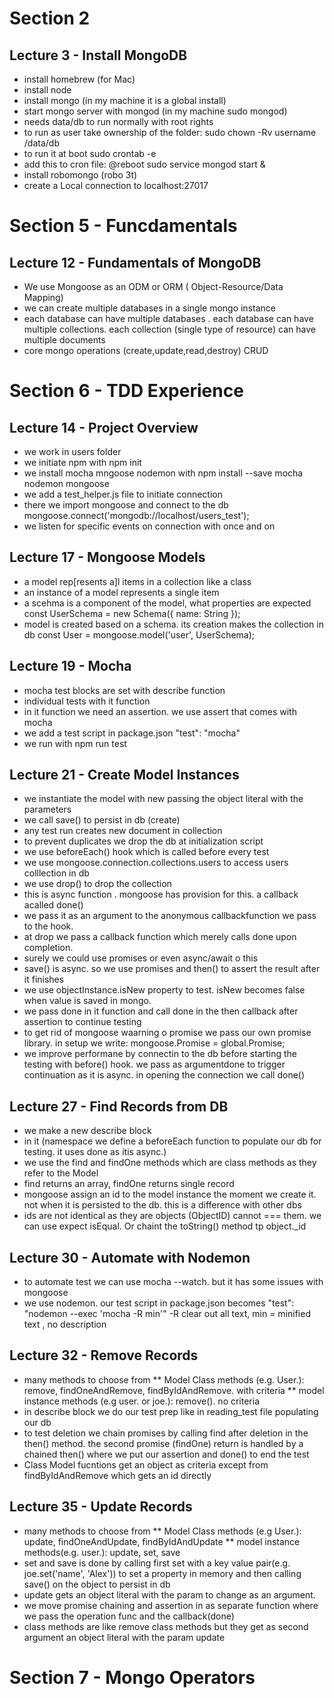# Section 2

## Lecture 3 - Install MongoDB

* install homebrew (for Mac)
* install node
* install mongo (in my machine it is a global install)
* start mongo server with mongod (in my machine sudo mongod)
* needs data/db to run normally with root rights
* to run as user take ownership of the folder: sudo chown -Rv username /data/db
* to run it at boot 
sudo crontab -e
* add this to cron file: @reboot sudo service mongod start &
* install robomongo (robo 3t)
* create a Local connection to localhost:27017

# Section 5 - Funcdamentals

## Lecture 12 - Fundamentals of MongoDB

* We use Mongoose as an ODM or ORM ( Object-Resource/Data Mapping)
* we can create multiple databases in a single mongo instance
* each database can have multiple databases . each database can have multiple collections. each collection (single type of resource) can have multiple documents
* core mongo operations (create,update,read,destroy) CRUD

# Section 6 - TDD Experience

## Lecture 14 - Project Overview

* we work in users folder
* we initiate npm with npm init
* we install mocha mngoose nodemon  with npm install --save mocha nodemon mongoose
* we add a test_helper.js file to initiate connection
* there we import mongoose and connect to the db
mongoose.connect('mongodb://localhost/users_test');
* we listen for specific events on connection with once and on

## Lecture 17 - Mongoose Models

* a model rep[resents a]l items in a collection like a class
* an instance of a model represents a single item
* a scehma is a component of the model, what properties are expected
const UserSchema = new Schema({
	name: String
});
* model is created based on a schema. its creation makes the collection in db
const User = mongoose.model('user', UserSchema);

## Lecture 19 - Mocha

* mocha  test blocks are set with describe function
* individual tests with it function
* in it function we need an assertion. we use assert  that comes with mocha
* we add a test script in package.json     "test": "mocha"
* we run with npm run test

## Lecture 21 - Create Model Instances

* we instantiate the model with new passing the object literal with the parameters
* we call save() to persist in db (create)
* any test run creates new document in collection
* to prevent duplicates we drop the db at initialization script
* we use beforeEach() hook which is called before every test
* we use mongoose.connection.collections.users to access users colllection in db
* we use drop() to drop the collection
* this is async function . mongoose has provision for this. a callback acalled done()
* we pass it as an argument to the anonymous callbackfunction we pass to the hook.
* at drop we pass a callback function which merely calls done upon completion.
* surely we could use promises or even async/await o this
* save() is async. so we use promises  and then() to assert the result after it finishes
* we use objectInstance.isNew property to test. isNew becomes false when value is saved in mongo.
* we pass done in it function and call done in the then callback after assertion to continue testing
* to get rid of mongoose waarning o promise we pass our own promise library. in setup we write: mongoose.Promise = global.Promise;
* we improve performane by connectin to the db before starting the testing with before() hook. we pass as argumentdone to trigger continuation as it is async. in opening the connection we call done()

## Lecture 27 - Find Records from DB

* we make a new describe block
* in it (namespace we define a beforeEach function to populate our db for testing. it uses done as itis async.)
* we use the find and findOne methods which are class methods as they refer to the Model
* find returns an array, findOne returns single record
* mongoose assign an id to the model instance the moment we create it. not when it is persisted to the db. this is a difference with other dbs
* ids are not identical as they are objects (ObjectID) cannot === them. we can use expect isEqual. Or chaint the toString() method tp object._id

## Lecture 30 - Automate with Nodemon

* to automate test we can use mocha --watch. but it has some issues with mongoose
* we use nodemon. our test script in package.json becomes "test": "nodemon --exec 'mocha -R min'" -R clear out all text, min = minified text , no description

## Lecture 32 - Remove Records

* many methods to choose from
** Model Class methods (e.g. User.): remove, findOneAndRemove, findByIdAndRemove. with criteria
** model instance methods (e.g user. or joe.): remove(). no criteria
* in describe block we do our test prep like in reading_test file populating our db
* to test deletion we chain promises by calling find after deletion in the then() method. the second promise (findOne) return is handled by a chained then() where we put our assertion and done() to end the test
* Class Model fucntions get an object as criteria except from findByIdAndRemove which gets an id directly

## Lecture 35 - Update Records

* many methods to choose from
** Model Class methods (e.g User.): update, findOneAndUpdate, findByIdAndUpdate
** model instance methods(e.g. user.): update, set, save
* set and save is done by calling first set with a key value pair(e.g. 		joe.set('name', 'Alex')) to set a property in memory and then calling save() on the object to persist in db
* update gets an object literal with the param to change as an argument.
* we move promise chaining and assertion in as separate function where we pass the operation func and the callback(done)
* class methods are like remove class methods but they get as second argument an object literal with the param update

# Section 7 - Mongo Operators